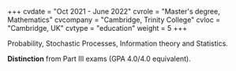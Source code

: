 +++
cvdate = "Oct 2021 - June 2022"
cvrole = "Master's degree, Mathematics"
cvcompany = "Cambridge, Trinity College"
cvloc = "Cambridge, UK"
cvtype =  "education"
weight = 5
+++

Probability, Stochastic Processes, Information theory and Statistics.
 
**Distinction** from Part III exams (GPA 4.0/4.0 equivalent).